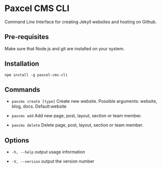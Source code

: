 # Paxcel CMS CLI 

Command Line Interface for creating Jekyll websites and hosting on Github.

## Pre-requisites
Make sure that Node.js and git are installed on your system.

## Installation
`npm install -g paxcel-cms-cli`

## Commands

 - `paxcms create [type]`
Create new website. Possible arguments: website, blog, docs.
Default:website

 - `paxcms add`
Add new page, post, layout, section or team member.

 - `paxcms delete`
Delete page, post, layout, section or team member.

## Options

 - `-h, --help`
 output usage information
 
 - `-V, --version`
 output the version number
